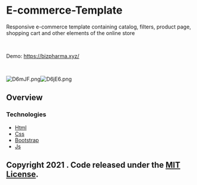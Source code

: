 # E-commerce-Template

<p>
  Responsive e-commerce template containing catalog, filters, product page, shopping cart and other elements of the online store
</p> <br>
<p>Demo: <a href="https://bizpharma.xyz/" rel="nofollow">https://bizpharma.xyz/</a></p> <br>
<p style="display: flex!important;">
    <img src="https://i.im.ge/2021/07/26/D6mJF.png" alt="D6mJF.png" border="0">
    <img src="https://i.im.ge/2021/07/26/D6jE6.png" alt="D6jE6.png" border="0">
</p>
<h2>Overview</h2> 
<h3>Technologies</h3> 
<ul>
  <li><a href="#" rel="nofollow">Html</a></li>
  <li><a href="#" rel="nofollow">Css</a></li>
  <li><a href="#" rel="nofollow">Bootstrap</a></li>
  <li><a href="#" rel="nofollow">Js</a></li>
</ul>

<h2><Copyright and license</h2>
<p>Copyright 2021 . Code released under the <a href="https://github.com/chayandasgupta/E-commerce-Template/edit/main/LICENSE">MIT License</a>.</p>
